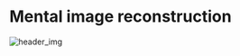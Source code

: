# Mental image reconstruction

![header_img](https://user-images.githubusercontent.com/52347843/227771099-fda8f6bb-478b-4a94-aa1a-ca34a2ed1d63.png)
